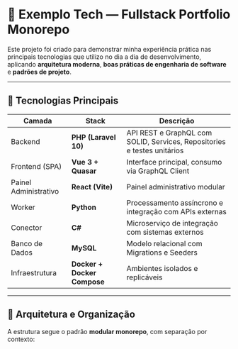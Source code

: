 # 🧠 Exemplo Tech — Fullstack Portfolio Monorepo

Este projeto foi criado para demonstrar minha experiência prática nas principais tecnologias que utilizo no dia a dia de desenvolvimento, aplicando **arquitetura moderna**, **boas práticas de engenharia de software** e **padrões de projeto**.

---

## 🚀 Tecnologias Principais

| Camada | Stack | Descrição |
|--------|--------|-----------|
| Backend | **PHP (Laravel 10)** | API REST e GraphQL com SOLID, Services, Repositories e testes unitários |
| Frontend (SPA) | **Vue 3 + Quasar** | Interface principal, consumo via GraphQL Client |
| Painel Administrativo | **React (Vite)** | Painel administrativo modular |
| Worker | **Python** | Processamento assíncrono e integração com APIs externas |
| Conector | **C#** | Microserviço de integração com sistemas externos |
| Banco de Dados | **MySQL** | Modelo relacional com Migrations e Seeders |
| Infraestrutura | **Docker + Docker Compose** | Ambientes isolados e replicáveis |

---

## 🧩 Arquitetura e Organização

A estrutura segue o padrão **modular monorepo**, com separação por contexto:

